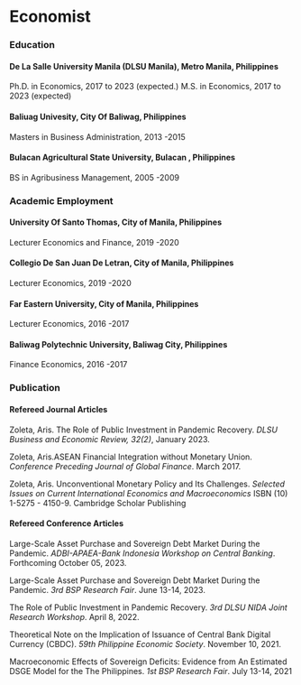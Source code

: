 # Economist 

### Education 
#### De La Salle University Manila (DLSU Manila), Metro Manila, Philippines
Ph.D. in Economics, 2017 to 2023 (expected.)
M.S. in Economics, 2017 to 2023 (expected)

#### Baliuag Univesity, City Of Baliwag, Philippines
Masters in Business Administration, 2013 -2015
#### Bulacan Agricultural State University, Bulacan , Philippines
BS in Agribusiness Management, 2005 -2009


### Academic Employment

#### University Of Santo Thomas, City of Manila, Philippines
Lecturer Economics and Finance, 2019 -2020
#### Collegio De San Juan De Letran, City of Manila, Philippines
Lecturer Economics, 2019 -2020
#### Far Eastern University, City of Manila, Philippines
Lecturer Economics, 2016 -2017
#### Baliwag Polytechnic University, Baliwag City, Philippines
Finance Economics, 2016 -2017

### Publication
#### Refereed Journal Articles
Zoleta, Aris. The Role of Public Investment in Pandemic Recovery.
_DLSU Business and Economic Review, 32(2)_, January 2023.

Zoleta, Aris.ASEAN Financial Integration without Monetary Union.
_Conference Preceding Journal of Global Finance_. March 2017.

Zoleta, Aris. Unconventional Monetary Policy and Its Challenges.
_Selected Issues on Current International Economics and Macroeconomics_ ISBN (10) 1-5275 - 4150-9.
Cambridge Scholar Publishing

#### Refereed Conference Articles

Large-Scale Asset Purchase and Sovereign Debt Market During the Pandemic.
_ADBI-APAEA-Bank Indonesia Workshop on Central Banking_. Forthcoming October 05, 2023.

Large-Scale Asset Purchase and Sovereign Debt Market During the Pandemic.
_3rd BSP Research Fair_. June 13-14, 2023.

The Role of Public Investment in Pandemic Recovery.
_3rd DLSU NIDA Joint Research Workshop_. April 8, 2022.

Theoretical Note on the Implication of Issuance of Central Bank Digital Currency (CBDC).
_59th Philippine Economic Society_. November 10, 2021.

Macroeconomic Effects of Sovereign Deficits: Evidence from An Estimated DSGE Model for the
The Philippines. _1st BSP Research Fair_. July 13-14, 2021
